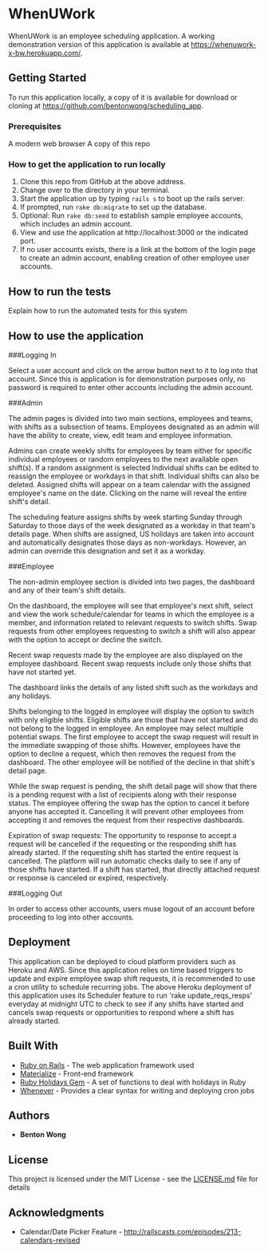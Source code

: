 # WhenUWork

WhenUWork is an employee scheduling application.  A working demonstration version of this application is available at https://whenuwork-x-bw.herokuapp.com/.

## Getting Started

To run this application locally, a copy of it is available for download or cloning at https://github.com/bentonwong/scheduling_app.

### Prerequisites

A modern web browser
A copy of this repo

### How to get the application to run locally

1. Clone this repo from GitHub at the above address.
2. Change over to the directory in your terminal.
3. Start the application up by typing `rails s` to boot up the rails server.
4. If prompted, run `rake db:migrate` to set up the database.
5. Optional: Run `rake db:seed` to establish sample employee accounts, which includes an admin account.
6. View and use the application at http://localhost:3000 or the indicated port.
7. If no user accounts exists, there is a link at the bottom of the login page to create an admin account, enabling creation of other employee user accounts.

## How to run the tests

Explain how to run the automated tests for this system

## How to use the application

###Logging In

Select a user account and click on the arrow button next to it to log into that account. Since this is application is for demonstration purposes only, no password is required to enter other accounts including the admin account.

###Admin

The admin pages is divided into two main sections, employees and teams, with shifts as a subsection of teams.  Employees designated as an admin will have the ability to create, view, edit team and employee information.  

Admins can create weekly shifts for employees by team either for specific individual employees or random employees to the next available open shift(s). If a random assignment is selected  Individual shifts can be edited to reassign the employee or workdays in that shift.  Individual shifts can also be deleted.  Assigned shifts will appear on a team calendar with the assigned employee's name on the date.  Clicking on the name will reveal the entire shift's detail.

The scheduling feature assigns shifts by week starting Sunday through Saturday to those days of the week designated as a workday in that team's details page.  When shifts are assigned, US holidays are taken into account and automatically designates those days as non-workdays.  However, an admin can override this designation and set it as a workday.

###Employee

The non-admin employee section is divided into two pages, the dashboard and any of their team's shift details.

On the dashboard, the employee will see that employee's next shift, select and view the work schedule/calendar for teams in which the employee is a member, and information related to relevant requests to switch shifts.  Swap requests from other employees requesting to switch a shift will also appear with the option to accept or decline the switch.

Recent swap requests made by the employee are also displayed on the employee dashboard.  Recent swap requests include only those shifts that have not started yet.

The dashboard links the details of any listed shift such as the workdays and any holidays.  

Shifts belonging to the logged in employee will display the option to switch with only eligible shifts.  Eligible shifts are those that have not started and do not belong to the logged in employee.  An employee may select multiple potential swaps.  The first employee to accept the swap request will result in the immediate swapping of those shifts.  However, employees have the option to decline a request, which then removes the request from the dashboard.  The other employee will be notified of the decline in that shift's detail page.

While the swap request is pending, the shift detail page will show that there is a pending request with a list of recipients along with their response status.  The employee offering the swap has the option to cancel it before anyone has accepted it.  Cancelling it will prevent other employees from accepting it and removes the request from their respective dashboards.

Expiration of swap requests: The opportunity to response to accept a request will be cancelled if the requesting or the responding shift has already started.  If the requesting shift has started the entire request is cancelled.  The platform will run automatic checks daily to see if any of those shifts have started.  If a shift has started, that directly attached request or response is canceled or expired, respectively.

###Logging Out

In order to access other accounts, users muse logout of an account before proceeding to log into other accounts.

## Deployment

This application can be deployed to cloud platform providers such as Heroku and AWS.  Since this application relies on time based triggers to update and expire employee swap shift requests, it is recommended to use a cron utility to schedule recurring jobs.  The above Heroku deployment of this application uses its Scheduler feature to run 'rake update_reqs_resps' everyday at midnight UTC to check to see if any shifts have started and cancels swap requests or opportunities to respond where a shift has already started.

## Built With

* [Ruby on Rails](http://rubyonrails.org/) - The web application framework used
* [Materialize](http://materializecss.com/) - Front-end framework
* [Ruby Holidays Gem](https://github.com/holidays/holidays) - A set of functions to deal with holidays in Ruby
* [Whenever](https://github.com/javan/whenever) - Provides a clear syntax for writing and deploying cron jobs

## Authors

* **Benton Wong**

## License

This project is licensed under the MIT License - see the [LICENSE.md](LICENSE.md) file for details

## Acknowledgments

* Calendar/Date Picker Feature - http://railscasts.com/episodes/213-calendars-revised
